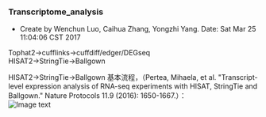 ### Transcriptome_analysis  
* Create by Wenchun Luo, Caihua Zhang, Yongzhi Yang. Date: Sat Mar 25 11:04:06 CST 2017 
  
Tophat2->cufflinks->cuffdiff/edger/DEGseq  
HISAT2->StringTie->Ballgown  

HISAT2->StringTie->Ballgown 基本流程，（Pertea, Mihaela, et al. "Transcript-level expression analysis of RNA-seq experiments with HISAT, StringTie and Ballgown." Nature Protocols 11.9 (2016): 1650-1667.）：   
![Image text](https://github.com/yongzhiyang2012/Transcriptome_analysis/blob/master/image/Hisat-pipline.png)
